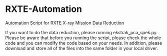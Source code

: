 # RXTE-Automation
Automation Script for RXTE X-ray Mission Data Reduction


If you want to do the data reduction, please running ekstrak_pca_spek.py. Please be aware that before you running the script, please check the whole code and you can modify the code based on your needs. In addition, please download and store all of the files into the same folder in your local driver.
